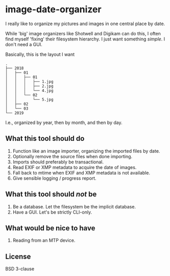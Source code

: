 # image-date-organizer 

I really like to organize my pictures and images in one central place by date.

While 'big' image organizers like Shotwell and Digikam can do this, I often
find myself 'fixing' their filesystem hierarchy. I just want something _simple_.
I don't need a GUI. 

Basically, this is the layout I want

```
.
├── 2018
│   ├── 01
│   │   ├── 01
│   │   │   ├── 1.jpg
│   │   │   ├── 2.jpg
│   │   │   └── 4.jpg
│   │   └── 02
│   │       └── 5.jpg
│   ├── 02
│   └── 03
└── 2019

```

I.e., organized by year, then by month, and then by day. 

## What this tool should do

1. Function like an image importer, organizing the imported files by date.
2. Optionally remove the source files when done importing.
3. Imports should preferably be transactional.
4. Read EXIF or XMP metadata to acquire the date of images. 
5. Fall back to mtime when EXIF and XMP metadata is not available.
6. Give sensible logging / progress report. 

## What this tool should *not* be

1. Be a database. Let the filesystem be the implicit database.
2. Have a GUI. Let's be strictly CLI-only. 

## What would be nice to have

1. Reading from an MTP device.  


## License
BSD 3-clause  